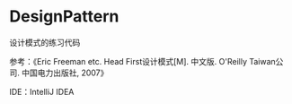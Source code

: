# DesignPattern

设计模式的练习代码

参考：《Eric Freeman etc. Head First设计模式[M]. 中文版. O'Reilly Taiwan公司. 中国电力出版社, 2007》

IDE：IntelliJ IDEA
